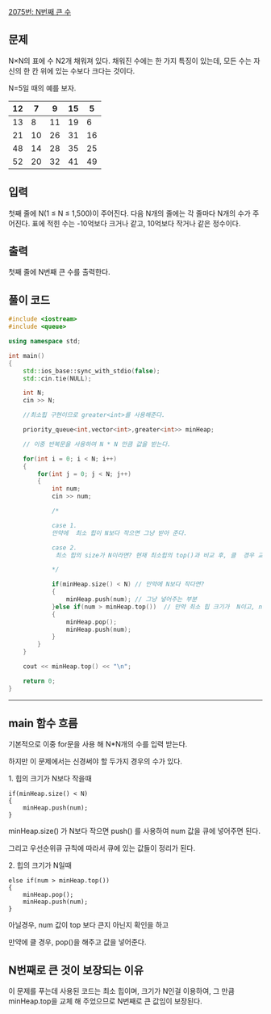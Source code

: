 [2075번: N번째 큰 수](https://www.acmicpc.net/problem/2075)

## 문제

N×N의 표에 수 N2개 채워져 있다. 채워진 수에는 한 가지 특징이 있는데, 모든 수는 자신의 한 칸 위에 있는 수보다 크다는 것이다.

N=5일 때의 예를 보자.

| 12 | 7 | 9 | 15 | 5 |
| --- | --- | --- | --- | --- |
| 13 | 8 | 11 | 19 | 6 |
| 21 | 10 | 26 | 31 | 16 |
| 48 | 14 | 28 | 35 | 25 |
| 52 | 20 | 32 | 41 | 49 |

## 입력

첫째 줄에 N(1 ≤ N ≤ 1,500)이 주어진다. 다음 N개의 줄에는 각 줄마다 N개의 수가 주어진다. 표에 적힌 수는 -10억보다 크거나 같고, 10억보다 작거나 같은 정수이다.

## 출력

첫째 줄에 N번째 큰 수를 출력한다.

## 풀이 코드

```cpp
#include <iostream>
#include <queue>

using namespace std;

int main()
{
    std::ios_base::sync_with_stdio(false);
    std::cin.tie(NULL);

    int N;
    cin >> N;

    //최소힙 구현이므로 greater<int>를 사용해준다.

    priority_queue<int,vector<int>,greater<int>> minHeap;

    // 이중 반복문을 사용하여 N * N 만큼 값을 받는다. 

    for(int i = 0; i < N; i++)
    {
        for(int j = 0; j < N; j++)
        {
            int num;
            cin >> num;

            /*

            case 1.
            만약에  최소 힙이 N보다 작으면 그냥 받아 준다.

            case 2.
             최소 힙의 size가 N이라면? 현재 최소힙의 top()과 비교 후, 클  경우 교체해준다.

            */

            if(minHeap.size() < N) // 만약에 N보다 작다면? 
            {
                minHeap.push(num); // 그냥 넣어주는 부분 
            }else if(num > minHeap.top())  // 만약 최소 힙 크기가  N이고, num이 top보다 클 경우.   
            {
                minHeap.pop();
                minHeap.push(num);
            }
        }
    }

    cout << minHeap.top() << "\n";

    return 0; 
}
```

---

## main 함수 흐름

기본적으로 이중 for문을 사용 해 N\*N개의 수를 입력 받는다.

하지만 이 문제에서는 신경써야 할 두가지 경우의 수가 있다.

1\. 힙의 크기가 N보다 작을때

```
if(minHeap.size() < N)
{
    minHeap.push(num);
}
```

minHeap.size() 가 N보다 작으면 push() 를 사용하여 num 값을 큐에 넣어주면 된다. 

그리고 우선순위큐 규칙에 따라서 큐에 있는 값들이 정리가 된다.  

2\. 힙의 크기가 N일때

```
else if(num > minHeap.top())
{
    minHeap.pop();
    minHeap.push(num);
}
```

아닐경우, num 값이 top 보다 큰지 아닌지 확인을 하고  

만약에 클 경우, pop()을 해주고 값을 넣어준다. 

## N번째로 큰 것이 보장되는 이유

이 문제를 푸는데 사용된 코드는 최소 힙이며, 크기가 N인걸 이용하여, 그 만큼 minHeap.top을 교체 해 주었으므로 N번째로 큰 값임이 보장된다.